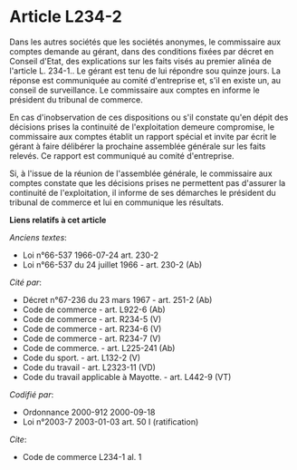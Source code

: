 # Article L234-2

Dans les autres sociétés que les sociétés anonymes, le commissaire aux comptes demande au gérant, dans des conditions fixées
par décret en Conseil d'Etat, des explications sur les faits visés au premier alinéa de l'article L. 234-1.. Le gérant est
tenu de lui répondre sou quinze jours. La réponse est communiquée au comité d'entreprise et, s'il en existe un, au conseil de
surveillance. Le commissaire aux comptes en informe le président du tribunal de commerce.

En cas d'inobservation de ces dispositions ou s'il constate qu'en dépit des décisions prises la continuité de l'exploitation
demeure compromise, le commissaire aux comptes établit un rapport spécial et invite par écrit le gérant à faire délibérer la
prochaine assemblée générale sur les faits relevés. Ce rapport est communiqué au comité d'entreprise.

Si, à l'issue de la réunion de l'assemblée générale, le commissaire aux comptes constate que les décisions prises ne
permettent pas d'assurer la continuité de l'exploitation, il informe de ses démarches le président du tribunal de commerce et
lui en communique les résultats.

**Liens relatifs à cet article**

_Anciens textes_:

  - Loi n°66-537 1966-07-24 art. 230-2
  - Loi n°66-537 du 24 juillet 1966 - art. 230-2 (Ab)

_Cité par_:

  - Décret n°67-236 du 23 mars 1967 - art. 251-2 (Ab)
  - Code de commerce - art. L922-6 (Ab)
  - Code de commerce - art. R234-5 (V)
  - Code de commerce - art. R234-6 (V)
  - Code de commerce - art. R234-7 (V)
  - Code de commerce. - art. L225-241 (Ab)
  - Code du sport. - art. L132-2 (V)
  - Code du travail - art. L2323-11 (VD)
  - Code du travail applicable à Mayotte. - art. L442-9 (VT)

_Codifié par_:

  - Ordonnance 2000-912 2000-09-18
  - Loi n°2003-7 2003-01-03 art. 50 I (ratification)

_Cite_:

  - Code de commerce L234-1 al. 1

